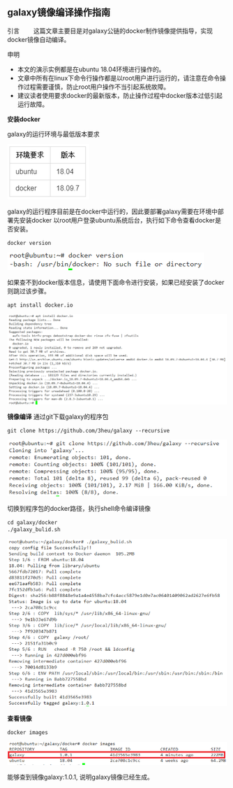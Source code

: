 ##  galaxy镜像编译操作指南
引言
&emsp;&emsp;这篇文章主要目是对galaxy公链的docker制作镜像提供指导，实现docker镜像自动编译。

申明
- 本文的演示实例都是在ubuntu 18.04环境进行操作的。
- 文章中所有在linux下命令行操作都是以root用户进行运行的，请注意在命令操作过程需要谨慎，防止root用户操作不当引起系统故障。
- 建议读者使用要求docker的最新版本，防止操作过程中docker版本过低引起运行故障。

**安装docker**

galaxy的运行环境与最低版本要求

<img src="version.png" style="zoom:100%">

galaxy的运行程序目前是在docker中运行的，因此要部署galaxy需要在环境中部署先安装docker
以root用户登录ubuntu系统后台，执行如下命令查看docker是否安装。
```CQL
docker version
```
<img src="docker_version.png" style="zoom:100%">

如果查不到docker版本信息，请使用下面命令进行安装，如果已经安装了docker则跳过该步骤。
```CQL
apt install docker.io
```
<img src="docker_install.png" style="zoom:100%">

**镜像编译**
通过git下载galaxy的程序包
```CQL
git clone https://github.com/3heu/galaxy --recursive
```
<img src="git_clone.png" style="zoom:100%">

切换到程序包的docker路径，执行shell命令编译镜像
 ```CQL
 cd galaxy/docker
 ./galaxy_bulid.sh 
 ```
<img src="docker_build.png" style="zoom:100%">

**查看镜像**
```CQL
docker images
```

<img src="docker_images.png" style="zoom:100%">

能够查到镜像galaxy:1.0.1, 说明galaxy镜像已经生成。

 